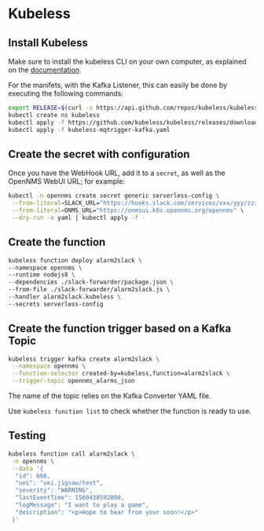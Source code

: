# Kubeless

## Install Kubeless

Make sure to install the kubeless CLI on your own computer, as explained on the [documentation](https://kubeless.io/docs/quick-start/).

For the manifets, with the Kafka Listener, this can easily be done by executing the following commands:

```bash
export RELEASE=$(curl -s https://api.github.com/repos/kubeless/kubeless/releases/latest | grep tag_name | cut -d '"' -f 4)
kubectl create ns kubeless
kubectl apply -f https://github.com/kubeless/kubeless/releases/download/$RELEASE/kubeless-$RELEASE.yaml
kubectl apply -f kubeless-mqtrigger-kafka.yaml
```

## Create the secret with configuration

Once you have the WebHook URL, add it to a `secret`, as well as the OpenNMS WebUI URL; for example:

```bash
kubectl -n opennms create secret generic serverless-config \
 --from-literal=SLACK_URL="https://hooks.slack.com/services/xxx/yyy/zzzz" \
 --from-literal=ONMS_URL="https://onmsui.k8s.opennms.org/opennms" \
 --dry-run -o yaml | kubectl apply -f -
```

## Create the function

```bash
kubeless function deploy alarm2slack \
--namespace opennms \
--runtime nodejs8 \
--dependencies ./slack-forwarder/package.json \
--from-file ./slack-forwarder/alarm2slack.js \
--handler alarm2slack.kubeless \
--secrets serverless-config
```

## Create the function trigger based on a Kafka Topic

```bash
kubeless trigger kafka create alarm2slack \
 --namespace opennms \
 --function-selector created-by=kubeless,function=alarm2slack \
 --trigger-topic opennms_alarms_json
```

The name of the topic relies on the Kafka Converter YAML file.

Use `kubeless function list` to check whether the function is ready to use.

## Testing

```bash
kubeless function call alarm2slack \
 -n opennms \
 --data '{
  "id": 666,
  "uei": "uei.jigsaw/test",
  "severity": "WARNING",
  "lastEventTime": 1560438592000,
  "logMessage": "I want to play a game",
  "description": "<p>Hope to hear from your soon!</p>"
 }'
```
